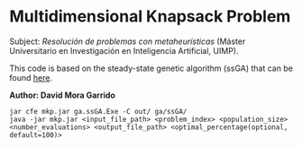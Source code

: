# Multidimensional Knapsack Problem

Subject: _Resolución de problemas con metaheurísticas_ (Máster Universitario en Investigación en Inteligencia Artificial, UIMP).

This code is based on the steady-state genetic algorithm (ssGA) that can be found [here](https://neo.lcc.uma.es/software/ssga/description.php).

**Author: David Mora Garrido**

```
jar cfe mkp.jar ga.ssGA.Exe -C out/ ga/ssGA/
java -jar mkp.jar <input_file_path> <problem_index> <population_size> <number_evaluations> <output_file_path> <optimal_percentage(optional, default=100)>
```